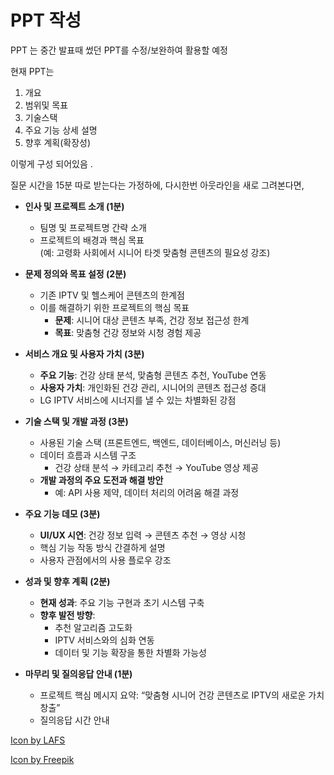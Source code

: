 

# PPT 작성 

PPT 는 중간 발표때 썼던 PPT를 수정/보완하여 활용할 예정

현재 PPT는 

1. 개요
2. 범위및 목표
3. 기술스택
4. 주요  기능 상세 설명
5. 향후 계획(확장성)

이렇게 구성 되어있음 . 

질문 시간을 15분 따로 받는다는 가정하에, 다시한번 아웃라인을 새로 그려본다면, 


- **인사 및 프로젝트 소개 (1분)**
    
    - 팀명 및 프로젝트명 간략 소개
    - 프로젝트의 배경과 핵심 목표  
        (예: 고령화 사회에서 시니어 타겟 맞춤형 콘텐츠의 필요성 강조)
- **문제 정의와 목표 설정 (2분)**
    
    - 기존 IPTV 및 헬스케어 콘텐츠의 한계점
    - 이를 해결하기 위한 프로젝트의 핵심 목표
        - **문제**: 시니어 대상 콘텐츠 부족, 건강 정보 접근성 한계
        - **목표**: 맞춤형 건강 정보와 시청 경험 제공
- **서비스 개요 및 사용자 가치 (3분)**
    
    - **주요 기능**: 건강 상태 분석, 맞춤형 콘텐츠 추천, YouTube 연동
    - **사용자 가치**: 개인화된 건강 관리, 시니어의 콘텐츠 접근성 증대
    - LG IPTV 서비스에 시너지를 낼 수 있는 차별화된 강점
- **기술 스택 및 개발 과정 (3분)**
    
    - 사용된 기술 스택 (프론트엔드, 백엔드, 데이터베이스, 머신러닝 등)
    - 데이터 흐름과 시스템 구조
        - 건강 상태 분석 → 카테고리 추천 → YouTube 영상 제공
    - **개발 과정의 주요 도전과 해결 방안**
        - 예: API 사용 제약, 데이터 처리의 어려움 해결 과정
- **주요 기능 데모 (3분)**
    
    - **UI/UX 시연**: 건강 정보 입력 → 콘텐츠 추천 → 영상 시청
    - 핵심 기능 작동 방식 간결하게 설명
    - 사용자 관점에서의 사용 플로우 강조
- **성과 및 향후 계획 (2분)**
    
    - **현재 성과**: 주요 기능 구현과 초기 시스템 구축
    - **향후 발전 방향**:
        - 추천 알고리즘 고도화
        - IPTV 서비스와의 심화 연동
        - 데이터 및 기능 확장을 통한 차별화 가능성
- **마무리 및 질의응답 안내 (1분)**
    
    - 프로젝트 핵심 메시지 요약: “맞춤형 시니어 건강 콘텐츠로 IPTV의 새로운 가치 창출”
    - 질의응답 시간 안내


<a href="https://www.freepik.com/search">Icon by LAFS</a>

<a href="https://www.freepik.com/author/freepik/icons/kawaii-flat_45">Icon by Freepik</a>

